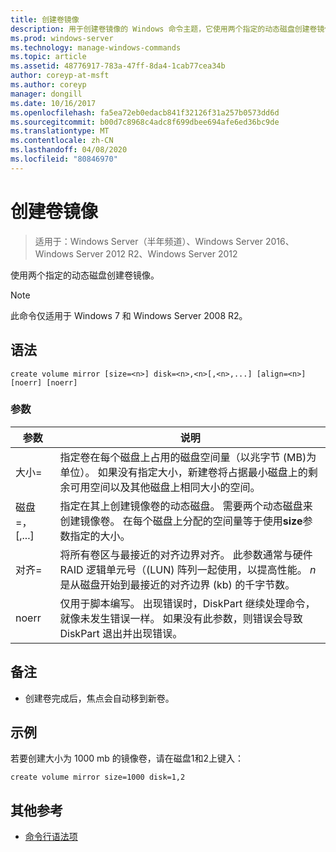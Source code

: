 ```yaml
---
title: 创建卷镜像
description: 用于创建卷镜像的 Windows 命令主题，它使用两个指定的动态磁盘创建卷镜像。
ms.prod: windows-server
ms.technology: manage-windows-commands
ms.topic: article
ms.assetid: 48776917-783a-47ff-8da4-1cab77cea34b
author: coreyp-at-msft
ms.author: coreyp
manager: dongill
ms.date: 10/16/2017
ms.openlocfilehash: fa5ea72eb0edacb841f32126f31a257b0573dd6d
ms.sourcegitcommit: b00d7c8968c4adc8f699dbee694afe6ed36bc9de
ms.translationtype: MT
ms.contentlocale: zh-CN
ms.lasthandoff: 04/08/2020
ms.locfileid: "80846970"
---
```

# <a name="create-volume-mirror"></a>创建卷镜像

>适用于：Windows Server（半年频道）、Windows Server 2016、Windows Server 2012 R2、Windows Server 2012

使用两个指定的动态磁盘创建卷镜像。  
  
> [!NOTE]  
> 此命令仅适用于 Windows 7 和 Windows Server 2008 R2。

## <a name="syntax"></a>语法  
  
```  
create volume mirror [size=<n>] disk=<n>,<n>[,<n>,...] [align=<n>] [noerr] [noerr]  
```  
  
### <a name="parameters"></a>参数  
  
|         参数         |                                                                                                                                     说明                                                                                                                                     |
|---------------------------|-------------------------------------------------------------------------------------------------------------------------------------------------------------------------------------------------------------------------------------------------------------------------------------|
|         大小\=<n>         |                 指定卷在每个磁盘上占用的磁盘空间量（以兆字节 \(MB\)为单位）。 如果没有指定大小，新建卷将占据最小磁盘上的剩余可用空间以及其他磁盘上相同大小的空间。                 |
| 磁盘\=<n>，<n>\[<n>,...\] |                       指定在其上创建镜像卷的动态磁盘。 需要两个动态磁盘来创建镜像卷。 在每个磁盘上分配的空间量等于使用**size**参数指定的大小。                        |
|        对齐\=<n>         | 将所有卷区与最接近的对齐边界对齐。 此参数通常与硬件 RAID 逻辑单元号（\(LUN\) 阵列一起使用，以提高性能。 *n*是从磁盘开始到最接近的对齐边界 \(kb\) 的千字节数。 |
|           noerr           |                                        仅用于脚本编写。 出现错误时，DiskPart 继续处理命令，就像未发生错误一样。 如果没有此参数，则错误会导致 DiskPart 退出并出现错误。                                         |
  
## <a name="remarks"></a>备注  
  
-   创建卷完成后，焦点会自动移到新卷。  
  
## <a name="examples"></a><a name=BKMK_examples></a>示例  
若要创建大小为 1000 mb 的镜像卷，请在磁盘1和2上键入：  
  
```  
create volume mirror size=1000 disk=1,2  
```  
  
## <a name="additional-references"></a>其他参考  
- [命令行语法项](command-line-syntax-key.md)  
  

  

